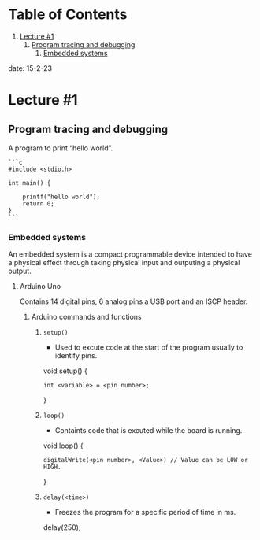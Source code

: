 
# Table of Contents

1.  [Lecture #1](#orgb9b481d)
    1.  [Program tracing and debugging](#org65212d2)
        1.  [Embedded systems](#org5248b95)

date: 15-2-23


<a id="orgb9b481d"></a>

# Lecture #1


<a id="org65212d2"></a>

## Program tracing and debugging

A program to print &ldquo;hello world&rdquo;.

    ```c
    #include <stdio.h>
    
    int main() {
    
        printf("hello world");
        return 0;
    }
    ```

<a id="org5248b95"></a>

### Embedded systems

An embedded system is a compact programmable device 
intended to have a physical effect through taking physical
input and outputing a physical output.

1.  Arduino Uno

    Contains 14 digital pins, 6 analog pins a USB port and an ISCP header.
    
    1.  Arduino commands and functions
    
        1.  `setup()`
            -   Used to excute code at the start of the program usually to identify pins.
        
            
            void setup() {
            
                int <variable> = <pin number>;
            
            }
        
        1.  `loop()`
            -   Containts code that is excuted while the board is running.
        
            
            void loop() {
            
                digitalWrite(<pin number>, <Value>) // Value can be LOW or HIGH.
            }
        
        1.  `delay(<time>)`
            -   Freezes the program for a specific period of time in ms.
        
            
            delay(250);

